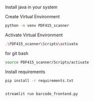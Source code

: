 
Install java in your system

Create Virtual Environment
```bash
python -m venv PDF415_scanner
```

Activate Virtual Environment
```bash
.\PDF415_scanner\Scripts\activate
```
for git bash
```bash
source PDF415_scanner/Scripts/activate
```

Install requirements
```bash
pip install -r requirements.txt
```

```bash
```

```bash
streamlit run barcode_frontend.py
```